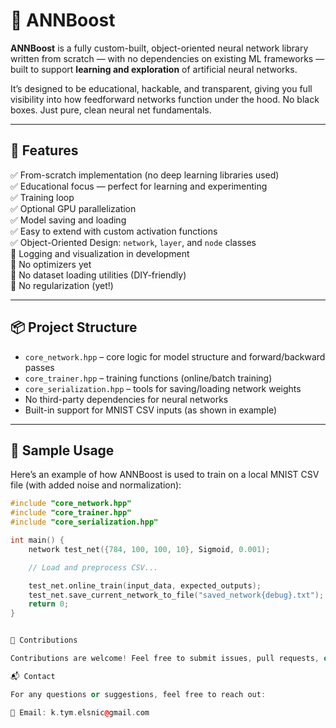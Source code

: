 # 🧠 ANNBoost

**ANNBoost** is a fully custom-built, object-oriented neural network library written from scratch — with no dependencies on existing ML frameworks — built to support **learning and exploration** of artificial neural networks.

It’s designed to be educational, hackable, and transparent, giving you full visibility into how feedforward networks function under the hood. No black boxes. Just pure, clean neural net fundamentals.

---

## 🎯 Features

✅ From-scratch implementation (no deep learning libraries used)  
✅ Educational focus — perfect for learning and experimenting  
✅ Training loop  
✅ Optional GPU parallelization  
✅ Model saving and loading  
✅ Easy to extend with custom activation functions  
✅ Object-Oriented Design: `network`, `layer`, and `node` classes  
🚧 Logging and visualization in development  
🚫 No optimizers yet  
🚫 No dataset loading utilities (DIY-friendly)  
🚫 No regularization (yet!)

---

## 📦 Project Structure

- `core_network.hpp` – core logic for model structure and forward/backward passes  
- `core_trainer.hpp` – training functions (online/batch training)  
- `core_serialization.hpp` – tools for saving/loading network weights  
- No third-party dependencies for neural networks  
- Built-in support for MNIST CSV inputs (as shown in example)

---

## 🧪 Sample Usage

Here’s an example of how ANNBoost is used to train on a local MNIST CSV file (with added noise and normalization):

```cpp
#include "core_network.hpp"
#include "core_trainer.hpp"
#include "core_serialization.hpp"

int main() {
    network test_net({784, 100, 100, 10}, Sigmoid, 0.001);

    // Load and preprocess CSV...

    test_net.online_train(input_data, expected_outputs);
    test_net.save_current_network_to_file("saved_network{debug}.txt");
    return 0;
}


🤝 Contributions

Contributions are welcome! Feel free to submit issues, pull requests, or feature suggestions.

📬 Contact

For any questions or suggestions, feel free to reach out:

📧 Email: k.tym.elsnic@gmail.com

